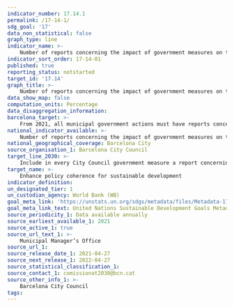 ```yaml
---
indicator_number: 17.14.1
permalink: /17-14-1/
sdg_goal: '17'
data_non_statistical: false
graph_type: line
indicator_name: >-
    Number of reports concerning the impact of government measures on the 2030 Agenda
indicator_sort_order: 17-14-01
published: true
reporting_status: notstarted
target_id: '17.14'
graph_title: >-
    Number of reports concerning the impact of government measures on the 2030 Agenda
data_show_map: false
computation_units: Percentage
data_disaggregation_information: 
barcelona_target: >-
    From 2021, all municipal government actions must have reports concerning their impact on the 2030 Agenda and the city’s businesses and organisations must include them in their accountability
national_indicator_available: >-
    Number of reports concerning the impact of government measures on the 2030 Agenda
national_geographical_coverage: Barcelona City
source_organisation_1: Barcelona City Council
target_line_2030: >-
    Include in every City Council government measure a report concerning its impact on the 2030 Agenda and promote the presence of the 2030 Agenda in society and in business 
target_name: >-
    Enhance policy coherence for sustainable development
indicator_definition:
un_designated_tier: 1
un_custodian_agency: World Bank (WB)
goal_meta_link: 'https://unstats.un.org/sdgs/metadata/files/Metadata-17-14-01.pdf'
goal_meta_link_text: United Nations Sustainable Development Goals Metadata (pdf 894kB)
source_periodicity_1: Data available annually
source_earliest_available_1: 2021
source_active_1: true
source_url_text_1: >-
    Municipal Manager’s Office
source_url_1: 
source_release_date_1: 2021-04-27
source_next_release_1: 2022-04-27
source_statistical_classification_1: 
source_contact_1: comissionat2030@bcn.cat
source_other_info_1: >-
    Barcelona City Council
tags:
---
```

